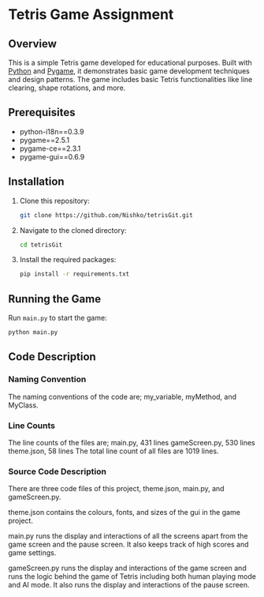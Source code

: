 # Tetris Game Assignment

## Overview

This is a simple Tetris game developed for educational purposes. Built with [Python](https://www.python.org/) and [Pygame](https://www.pygame.org/), it demonstrates basic game development techniques and design patterns. The game includes basic Tetris functionalities like line clearing, shape rotations, and more.


## Prerequisites

- python-i18n==0.3.9
- pygame==2.5.1
- pygame-ce==2.3.1
- pygame-gui==0.6.9

## Installation

1. Clone this repository:

    ```bash
    git clone https://github.com/Nishko/tetrisGit.git
    ```

2. Navigate to the cloned directory:

    ```bash
    cd tetrisGit
    ```

3. Install the required packages:

    ```bash
    pip install -r requirements.txt
    ```

## Running the Game

Run `main.py` to start the game:

```bash
python main.py
```

## Code Description

### Naming Convention

The naming conventions of the code are; my_variable, myMethod, and MyClass.

### Line Counts

The line counts of the files are;
main.py, 431 lines 
gameScreen.py, 530 lines
theme.json, 58 lines
The total line count of all files are 1019 lines.

### Source Code Description

There are three code files of this project, theme.json, main.py, and gameScreen.py.

theme.json contains the colours, fonts, and sizes of the gui in the game project.

main.py runs the display and interactions of all the screens apart from the game screen and the pause screen. It also keeps track of high scores and game settings.

gameScreen.py runs the display and interactions of the game screen and runs the logic behind the game of Tetris including both human playing mode and AI mode. It also runs the display and interactions of the pause screen.
